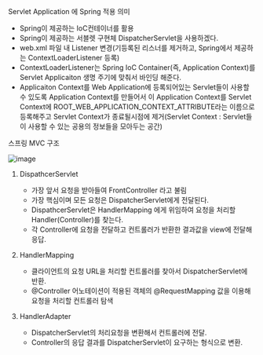 
Servlet Application 에 Spring 적용 의미

  - Spring이 제공하는 IoC컨테이너를 활용
  - Spring이 제공하는 서블렛 구현체 DispatcherServlet을 사용하겠다.
  - web.xml 파일 내 Listener 변경(기등록된 리스너를 제거하고, Spring에서 제공하는 ContextLoaderListener 등록)
  - ContextLoaderListener는 Spring IoC Container(즉, Application Context)를 Servlet Applicaiton 생명 주기에 맞춰서 바인딩 해준다.
  - Applicaiton Context를 Web Application에 등록되어있는 Servlet들이 사용할 수 있도록 Application Context를 만들어서 이 Application Context를 Servlet Context에 ROOT_WEB_APPLICATION_CONTEXT_ATTRIBUTE라는 이름으로 등록해주고 Servlet Context가 종료될시점에 제거(Servlet Context : Servlet들이 사용할 수 있는 공용의 정보들을 모아두는 공간)


스프링 MVC 구조

![image](https://user-images.githubusercontent.com/79154652/138597373-ca8967ce-fee1-4f27-8c8e-06ce6510727c.png)




1. DispathcerServlet
    - 가장 앞서 요청을 받아들여 FrontController 라고 불림
    - 가장 핵심이며 모든 요청은 DispatcherServlet에게 전달된다.
    - DispathcerServlet은 HandlerMapping 에게 위임하여 요청을 처리할 Handler(Controller)를 찾는다.
    - 각 Controller에 요청을 전달하고 컨트롤러가 반환한 결과값을 view에 전달해 응답.

2. HandlerMapping
    - 클라이언트의 요청 URL을 처리할 컨트롤러를 찾아서 DispatcherServlet에 반환.
    - @Controller 어노테이션이 적용된 객체의 @RequestMapping 값을 이용해 요청을 처리할 컨트롤러 탐색


3. HandlerAdapter
    - DispatcherServlet의 처리요청을 변환해서 컨트롤러에 전달.
    - Controller의 응답 결과를 DispatcherServlet이 요구하는 형식으로 변환.

